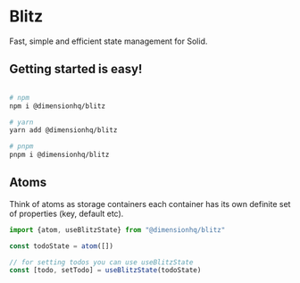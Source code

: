 # Blitz
Fast, simple and efficient state management for Solid.

## Getting started is easy!
```bash

# npm
npm i @dimensionhq/blitz

# yarn
yarn add @dimensionhq/blitz

# pnpm
pnpm i @dimensionhq/blitz
```

## Atoms
Think of atoms as storage containers each container has its own definite set of properties (key, default etc).

```js
import {atom, useBlitzState} from "@dimensionhq/blitz"

const todoState = atom([])

// for setting todos you can use useBlitzState
const [todo, setTodo] = useBlitzState(todoState)
```

